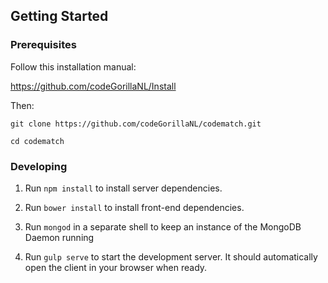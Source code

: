 ## Getting Started

### Prerequisites

Follow this installation manual: 

https://github.com/codeGorillaNL/Install

Then:

`git clone https://github.com/codeGorillaNL/codematch.git`

`cd codematch`

### Developing

1. Run `npm install` to install server dependencies.

2. Run `bower install` to install front-end dependencies.

3. Run `mongod` in a separate shell to keep an instance of the MongoDB Daemon running

4. Run `gulp serve` to start the development server. It should automatically open the client in your browser when ready.
